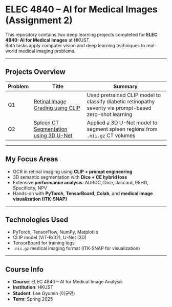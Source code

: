 # ELEC 4840 – AI for Medical Images (Assignment 2)

This repository contains two deep learning projects completed for **ELEC 4840: AI for Medical Images** at HKUST.  
Both tasks apply computer vision and deep learning techniques to real-world medical imaging problems.

---

## Projects Overview

| Problem | Title | Summary |
|--------|-------|---------|
| Q1 | [Retinal Image Grading using CLIP](./Q1_CLIP_retinal) | Used pretrained CLIP model to classify diabetic retinopathy severity via prompt-based zero-shot learning |
| Q2 | [Spleen CT Segmentation using 3D U-Net](./Q2_spleen_segmentation) | Applied a 3D U-Net model to segment spleen regions from `.nii.gz` CT volumes |

---

## My Focus Areas

-  OCR in retinal imaging using **CLIP + prompt engineering**
-  3D semantic segmentation with **Dice + CE hybrid loss**
-  Extensive **performance analysis**: AUROC, Dice, Jaccard, 95HD, Specificity, NPV
-  Hands-on with **PyTorch**, **TensorBoard**, **Colab**, and **medical image visualization (ITK-SNAP)**

---

## Technologies Used

- PyTorch, TensorFlow, NumPy, Matplotlib
- CLIP model (ViT-B/32), U-Net (3D)
- TensorBoard for training logs
- `.nii.gz` medical imaging format (ITK-SNAP for visualization)

---

## Course Info

-  **Course**: ELEC 4840 – AI for Medical Image Analysis  
-  **Institution**: HKUST  
-  **Student**: Lee Gyumin (이규민)  
-  **Term**: Spring 2025  

